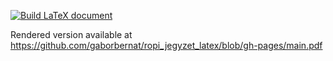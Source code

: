 [![Build LaTeX document](https://github.com/gaborbernat/ropi_jegyzet_latex/actions/workflows/build.yaml/badge.svg)](https://github.com/gaborbernat/ropi_jegyzet_latex/actions/workflows/build.yaml)

Rendered version available at https://github.com/gaborbernat/ropi_jegyzet_latex/blob/gh-pages/main.pdf

